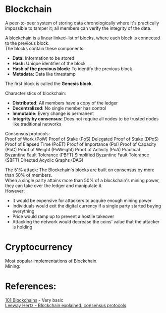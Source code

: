 # Blockchain
A peer-to-peer system of storing data chronologically where it's practically impossible to tamper it; all members can verify the integrity of the data.  


A blockchain is a linear linked-list of blocks, where each block is connected to the previous block.  
The blocks contain these components:  
- **Data:** Information to be stored
- **Hash:** Unique identifier of the block
- **Hash of the previous block:** To identify the previous block
- **Metadata:** Data like timestamp

The first block is called the **Genesis block**.

Characteristics of blockchain:  
- **Distributed:** All members have a copy of the ledger
- **Decentralized:** No single member has control
- **Immutable:** Every change is permanent
- **Integrity by consensus:** Does not require all nodes to be trusted nodes like traditional networks  

Consensus protocols:  
Proof of Work (PoW)
Proof of Stake (PoS) 
Delegated Proof of Stake (DPoS)
Proof of Elapsed Time (PoET)
Proof of Importance (PoI)
Proof of Capacity (PoC)
Proof of Weight (PoWeight)
Proof of Activity (PoA)
Practical Byzantine Fault Tolerance (PBFT)
Simplified Byzantine Fault Tolerance (SBFT)
Directed Acyclic Graphs (DAG)

The 51% attack: The Blockchain's blocks are built on consensus by more than 50% of members.  
When a single party attains more than 50% of a blockchain's mining power, they can take over the ledger and manipulate it.  
However:
- It would be expensive for attackers to acquire enough mining power
- Individuals would exit the digital currency if a single party started buying everything
- Price would ramp up to prevent a hostile takeover
- Attacking the network would decrease the coins’ value that the attacker is holding

# Cryptocurrency
Most popular implementations of Blockchain.  
Mining:



# References:  
[101 Blockchains](https://101blockchains.com/blockchain-explained/) - Very basic  
[Leeway Hertz - Blockchain explained, consensus protocols](https://www.leewayhertz.com/blockchain-technology-explained/)